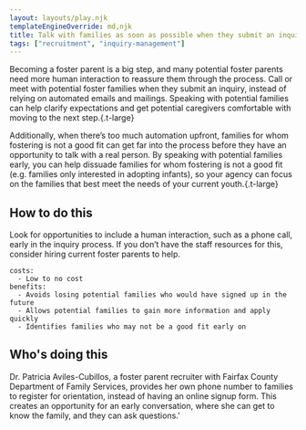 ```yaml
---
layout: layouts/play.njk
templateEngineOverride: md,njk
title: Talk with families as soon as possible when they submit an inquiry
tags: ["recruitment", "inquiry-management"]
---
```


Becoming a foster parent is a big step, and many potential foster parents need more human interaction to reassure them through the process. Call or meet with potential foster families when they submit an inquiry, instead of relying on automated emails and mailings. Speaking with potential families can help clarify expectations and get potential caregivers comfortable with moving to the next step.{.t-large}

Additionally, when there’s too much automation upfront, families for whom fostering is not a good fit can get far into the process before they have an opportunity to talk with a real person. By speaking with potential families early, you can help dissuade families for whom fostering is not a good fit (e.g. families only interested in adopting infants), so your agency can focus on the families that best meet the needs of your current youth.{.t-large}

## How to do this

Look for opportunities to include a human interaction, such as a phone call, early in the inquiry process. If you don’t have the staff resources for this, consider hiring current foster parents to help.

    costs:
      - Low to no cost
    benefits:
      - Avoids losing potential families who would have signed up in the future
      - Allows potential families to gain more information and apply quickly
      - Identifies families who may not be a good fit early on

## Who's doing this

Dr. Patricia Aviles-Cubillos, a foster parent recruiter with Fairfax County Department of Family Services, provides her own phone number to families to register for orientation, instead of having an online signup form. This creates an opportunity for an early conversation, where she can get to know the family, and they can ask questions.'